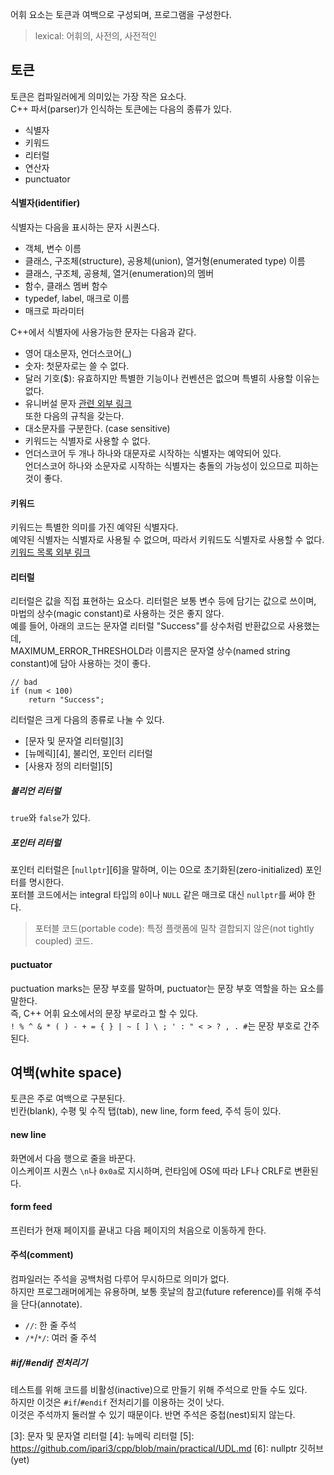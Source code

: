 어휘 요소는 토큰과 여백으로 구성되며, 프로그램을 구성한다.
> lexical: 어휘의, 사전의, 사전적인

## 토큰
토큰은 컴파일러에게 의미있는 가장 작은 요소다.  
C++ 파서(parser)가 인식하는 토큰에는 다음의 종류가 있다.
- 식별자
- 키워드
- 리터럴
- 연산자
- punctuator
#### 식별자(identifier)
식별자는 다음을 표시하는 문자 시퀀스다.
- 객체, 변수 이름
- 클래스, 구조체(structure), 공용체(union), 열거형(enumerated type) 이름
- 클래스, 구조체, 공용체, 열거(enumeration)의 멤버
- 함수, 클래스 멤버 함수
- typedef, label, 매크로 이름
- 매크로 파라미터

C++에서 식별자에 사용가능한 문자는 다음과 같다.
- 영어 대소문자, 언더스코어(\_)
- 숫자: 첫문자로는 쓸 수 없다.
- 달러 기호($): 유효하지만 특별한 기능이나 컨벤션은 없으며 특별히 사용할 이유는 없다.
- 유니버설 문자 [관련 외부 링크][1]  
또한 다음의 규칙을 갖는다.
- 대소문자를 구분한다. (case sensitive)
- 키워드는 식별자로 사용할 수 없다.
- 언더스코어 두 개나 하나와 대문자로 시작하는 식별자는 예약되어 있다.  
언더스코어 하나와 소문자로 시작하는 식별자는 충돌의 가능성이 있으므로 피하는 것이 좋다.
#### 키워드
키워드는 특별한 의미를 가진 예약된 식별자다.  
예약된 식별자는 식별자로 사용될 수 없으며, 따라서 키워드도 식별자로 사용할 수 없다.  
[키워드 목록 외부 링크][2]
#### 리터럴
리터럴은 값을 직접 표현하는 요소다.
리터럴은 보통 변수 등에 담기는 값으로 쓰이며, 마법의 상수(magic constant)로 사용하는 것은 좋지 않다.  
예를 들어, 아래의 코드는 문자열 리터럴 "Success"를 상수처럼 반환값으로 사용했는데,  
MAXIMUM_ERROR_THRESHOLD라 이름지은 문자열 상수(named string constant)에 담아 사용하는 것이 좋다.
```
// bad
if (num < 100)
    return "Success";
```
리터럴은 크게 다음의 종류로 나눌 수 있다.
- [문자 및 문자열 리터럴][3]
- [뉴메릭][4], 불리언, 포인터 리터럴
- [사용자 정의 리터럴][5]
##### 불리언 리터럴
`true`와 `false`가 있다.
##### 포인터 리터럴
포인터 리터럴은 [`nullptr`][6]을 말하며, 이는 0으로 초기화된(zero-initialized) 포인터를 명시한다.  
포터블 코드에서는 integral 타입의 `0`이나 `NULL` 같은 매크로 대신 `nullptr`를 써야 한다.
> 포터블 코드(portable code): 특정 플랫폼에 밀착 결합되지 않은(not tightly coupled) 코드.
#### puctuator
puctuation marks는 문장 부호를 말하며, puctuator는 문장 부호 역할을 하는 요소를 말한다.  
즉, C++ 어휘 요소에서의 문장 부로라고 할 수 있다.  
`! % ^ & * ( ) - + = { } | ~ [ ] \ ; ' : " < > ? , . #`는 문장 부호로 간주된다.

## 여백(white space)
토큰은 주로 여백으로 구분된다.  
빈칸(blank), 수평 및 수직 탭(tab), new line, form feed, 주석 등이 있다.
#### new line
화면에서 다음 행으로 줄을 바꾼다.  
이스케이프 시퀀스 `\n`나 `0x0a`로 지시하며, 런타임에 OS에 따라 LF나 CRLF로 변환된다.
#### form feed
프린터가 현재 페이지를 끝내고 다음 페이지의 처음으로 이동하게 한다.
#### 주석(comment)
컴파일러는 주석을 공백처럼 다루어 무시하므로 의미가 없다.  
하지만 프로그래머에게는 유용하며, 보통 훗날의 참고(future reference)를 위해 주석을 단다(annotate).
- `//`: 한 줄 주석
- `/*`/`*/`: 여러 줄 주석
##### \#if/\#endif 전처리기
테스트를 위해 코드를 비활성(inactive)으로 만들기 위해 주석으로 만들 수도 있다.  
하지만 이것은 `#if`/`#endif` 전처리기를 이용하는 것이 낫다.  
이것은 주석까지 둘러쌀 수 있기 때문이다. 반면 주석은 중첩(nest)되지 않는다.


[1]: https://docs.microsoft.com/en-us/cpp/cpp/identifiers-cpp?view=msvc-170
[2]: https://docs.microsoft.com/en-us/cpp/cpp/keywords-cpp?view=msvc-170
[3]: 문자 및 문자열 리터럴
[4]: 뉴메릭 리터럴
[5]: https://github.com/ipari3/cpp/blob/main/practical/UDL.md
[6]: nullptr 깃허브(yet)
